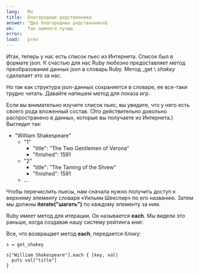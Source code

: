 ```yaml
---
lang:   RU
title:  Благородные родственники
answer: ^Два благородных родственника$
ok:     Так намного лучше.
error:  
load:   prev
---
```


Итак, теперь у нас есть список пьес из Интернета. Список был в формате json.
К счастью для нас Ruby любезно предоставляет метод преобразования данных json в словарь Ruby.
Метод _get \ _shakey_ сделалает это за нас.

Но так как структура json-данных сохраняется в словаре, ее все-таки трудно читать.
Давайте напишем метод для показа игр.

Если вы внимательно изучите список пьес, вы увидите, что у него есть своего рода вложенный
состав. (Это действительно довольно распространено в данных, которые вы получаете из Интернета.)
Выглядит так:

<ul>
  <li>"William Shakespeare"
  <ul>
      <li>"1"
      <ul>
        <li>"title": "The Two Gentlemen of Verona"</li>
        <li>"finished": 1591</li>
      </ul>
      </li>
      <li>"2"
      <ul>
        <li>"title": "The Taming of the Shrew"</li>
        <li>"finished": 1591</li>
      </ul>
      </li>
      <li>...</li>
  </ul>
  </li>
</ul>

Чтобы перечислить пьесы, нам сначала нужно получить доступ к верхнему элементу словаря «Уильям Шекспир» по его названию.
Затем мы должны __iterate("шагать")__ по каждому элементу за ним.

Ruby имеет метод для итерации. Он называется __each__. Мы видели это раньше, когда
создавая нашу систему рейтинга книг.

Все, что возвращает метод __each__, передается блоку:

    s = get_shakey
    
    s["William Shakespeare"].each { |key, val|
      puts val["title"]
    }
